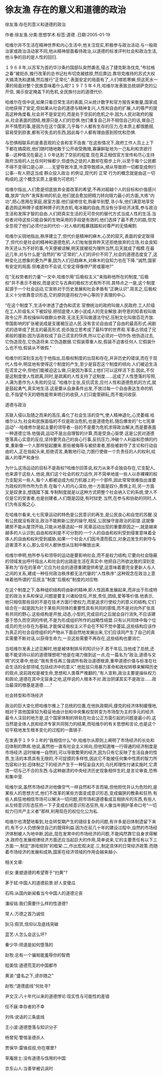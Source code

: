 # 徐友渔  存在的意义和道德的政治    
    
徐友渔:存在的意义和道德的政治    
作者:徐友渔.分类:思想学术.标签:道德 .日期:2005-01-19    
哈维尔并不生活在精神世界和内心生活中,他关注现实,积极参与政治活动.与一般政治家或政治活动家不同,他从精神层面看待政治,以道德的标准评判社会和政治生活,他斗争的目的是人性的回归.    
１９６８年,以苏军为首的华沙条约国部队突然袭击,侵占了捷克斯洛伐克,“布拉格之春"被扼杀,推行改革的总书记杜布切克被掳掠,然后靠边.靠坦克维持的苏式大权大搞清洗和逮捕,然后推行“正常化".表面安定的局面有了,人们噤若寒蝉,但这死水一潭的局面对整个民族意味着什么呢?１９７５年４月,哈维尔发表致总统胡萨克的公开信, 揭示安定掩盖下的危机,全民族付出的道德代价.    
哈维尔在信中说,如果只看日常生活的表面,只从统计数字和官方报告来衡量,国家成功地获得了安定,但如果从社会的道德与精神复兴,人性和自由的扩展,人的尊严的提高这种角度看,社会并不是安定的,而是处于空前的危机之中.因为人民对政府的服从,社会表面的团结,根源只是人们的恐惧.他们重复自己并不相信自己的话,做自己并不情愿的事,是因为在这个国家,几乎每个人都有生存的压力,在本质上都很脆弱,容易受到损害,都有可失去的东西,因此每个人都有理由感到担忧和恐惧.    
与恐惧相联系的是善恶观的沦丧和言不由衷.“在这些情况下,政府工作人员上上下下都在搞腐败,他们随时随地敢于公开收受贿赂,寡廉鲜耻地为一己私利和贪欲行事--这种情况在最近１０年达到了空前的程度.现在真正相信官方宣传和尽心支持政府当局的人比任何时候都少,但虚伪之徒的人数却在稳步上升,以至于每个公民都不得不变得口是心非.......无望导致冷漠,冷漠导致顺从,顺从导致把一切都变成例行公事--有人把这当成 群众投入政治 的例证,现代的 正常 行为的概念就是由这一切构成的,这个概念实质上是极为可悲的."    
哈维尔指出,人们愈是彻底放弃全面改革的希望,不再对超越个人的目标和价值感兴趣,放弃“向外"发挥影响的机会,他们就会愈加把精力转向阻力最小的方面,大练“内功",把心思用在家庭,居室方面.他们装修住宅,购豪华别墅,寻小车,他们满意地享受着选购这种牌子或那种牌子的洗衣机,电冰箱的自由,而没有分享经济决策,参与政治生活和发挥才智的自由.人们把真实生活的无可奈何的替代方式当成人性的生活.当权者对待这些只能自保的生物采用的手段是有效的,他们选择了最不费力的路,但完全忽视了他们必须付出的代价--对人格的粗暴践踏和对尊严的无情阉割.    
哈维尔尖锐地指出,秩序建立了,但代价是精神的麻木,心灵的寂灭,表面的安定取得了,但代价是社会的精神和道德危机.人们匆匆放弃昨天还拒绝放弃的立场,社会良知昨天还认为不好的事,今天便被谅解,明天就被视为理所当然,后天就成了楷模.在最近几年,对与什么是“自然的"和“正常的",人们的评价不同了,社会的道德态度变了,这种变化比想象的更为严重,因为人们日趋麻木,对麻木的自知力也在下降.“诚然,国家有安定的局面.但难道你不会说,它安定得像停尸房或墓地?"    
在“无权势者的力量"一文中,哈维尔用“后极权主义"来指称他所在的制度,“后极权"并不表示不极权,而是说它与古典的极权方式有所不同.其特点之一是,这个制度起源于一个社会运动,它宣称对于历史发展和社会矛盾有“正确认识".简言之,后极权主义十分依靠意识形态,它的原则是将权力中心等同于真理的中心.    
“在这个制度下,生活中渗透了虚伪和谎言.官僚统治的政府叫做人民政府.工人阶级在工人阶级名义下被奴役.把彻底使人渺小说成人的完全解放.剥夺恩的知青权叫做政令公开.弄权操纵叫做群众参政.无法无天叫做遵法守纪.压制文化叫做百花齐放.帝国影响的扩张被说成是支援被压迫人民.没有言论自由成了自由的最高形式.闹剧式的选举成了民主的最高形式.扼杀独立思考成了最科学的世界观.军事占领成了兄弟般的援助.因为该政权成了自己谎言的俘虏,所以它必须对一切作伪.他伪造过去,它伪造现在,它伪造将来.它伪造数据.它假装尊重人权,假装不迫害任何人.它假装什么也不怕,假装从不做假."    
哈维尔的深刻支出在于他指出,后极权制度的出现和存在,并非历史的错误,而在于现代人性中,明显地有使得这个制度的产生,至少是容忍这个制度的倾向.人们被迫生活在谎言之中,但他们能被迫这么做,只是因为事实上他们可以这样活下去.因此,不仅是这制度使人性疏离,同时,是疏离的人性支持了这制度......这成了人性堕落的写照,人满为患作为人失败的见证.“哈维尔主张,反抗谎言,应付人性和道德危机的方式,就是鼓起勇气,真实地生活.这是要从自身条件出发,不放过每一个自由表达生命的机会,不指望今天的牺牲能带来明日的收获,人们只能管耕耘,而不能问收获.    
道德与政治    
苏联入侵以及随之而来的高压,毒化了社会生活的空气,使人精神退化,心灵萎缩.哈维尔认为,社会和民族面临的不仅是政治危机,也是道德危机.随后爆发的“七七宪章运动"--哈维修尔是起主要的领导者--目的不是要为危机求得政治解决,而是要表面一种道德立场.他强调,运动不是出自理智的计算,而是受良心驱使.这是公民对道德堕落真心实意的反应,坚持要凭自己的良心行事,反抗压力,冲破个人利益和恐惧的约束,重新像一个人那样挺起腰来.那些被侮辱与被损害者,那些被剥夺了言论和行动自由的人,正在抬起头来,拒绝谎言,勇敢地行动,力图行使做一个负责任的人的权利,绘画人的尊严和身份.    
为什么这场运动的目标不是政权?哈维尔回答说,权力从来不会独自存在,它支配人,也来源于这些人.他说,我们这个社会的权力运作,并不简单地是一些人以赤裸裸的权力支配另一些人,每个人都被迫成为权力机器上的一个部件,因此常常很难指出谁要为政权的所作所为负责.在每个人的内心深处,他一方面是奴仆,畏惧上司,另一方面又是奴隶主,想践踏下属.专制制度就是以这种方式把整个社会纳入它的系统,使人不仅是它的受害者,也是创建者,人们既是囚徒,有时狱吏.当然,在参与和协助的同时,人们为有反叛之心.    
在哈维尔看来,七七宪章运动的特色是公民意识的再生,是公民良心和自觉的苏醒.没有公民就没有政治,政治不能刷新公民的操守,相反,公民操守是政治的前提.这就像建房不能从屋顶开始,只能从地基造起一样.宪章运动出现的重要原因之一,就是越来越多的人认识到,自由和权利是不可分割的:一个人的自由和权利受到侵害意味着全体人的自由和权利受到威胁,如果一个社会人们因冷漠而孤立,对身边发生的剥夺与迫害漠不关心,那么任何人都休想从压制中解放出来.    
哈维尔申明,他所参与和领导的运动是要影响社会,而不是权力结构,它要向社会隐蔽的领域发出呼吁指出人和社会的出路是生活在真实中.他把自己所欲达致的深刻变革称为“存在的革命",它应为社会的道德重建提供希望,这意味着要完全更新人与人之间的关系,建成一种任何政治秩序都无法代替的“人性秩序".这种观念在政治上意味着他所谓的“后民主"制度“后极权"制度的对应物.    
在这个制度之下,各种组织结构将由新的精神,即人性因素发展起来,而非出于形成特定的政治关系和保证,问题是要复兴诸如信任,开放,责任,团结,爱等等价值.他表示,他只相信那些目的不是在技术方面行使权力,而是追求行使权力的意义的结构,它们结合在一起是因为对于某些共同体的重要性具有共同的感情,而不是对向外扩张具有共同的野心.这些结构是开放,动态,小型的,完成目的之后就会自行消失,不应该建基于悠久而空洞的传统,不是为形成组织所作的战略性结盟.只有以共同体中每个位成员的充分存在为基础,才能保证极权主义不会在不知不觉中蔓延,这些结构应该作为真正的社会自控组织的产物从下面自然地发展出来,它们应该同产生了自己的真实需要不断对话,以获得生命力,一旦这些需要不再存在,这些结构也要消亡.    
当哈维尔发表上述见解时,他是被体制排斥的知识分子.若干年后,当他成了总统,还能不能坚持以前的道德理想呢?他是在竭力做到这一点,在一篇名为“政治,道德与文明"的文章中,他说:“我有责任再三强调所有政治道德根源,重申道德价值与标准在社会生活的全部领域,包括经济中的意义".他批驳只用暴力革命和政权转移来解释历史的观点,说前政权是被生命,思想和人类尊严推翻的,“有人宣称,政治主要是操纵权力和舆论,道德在其中无容身之地,这样说的人根本不对.政治阴谋其实不是政治......政治最深的根基是道德......"    
社会转型和市场经济    
政治的巨大变化把哈维尔推上了总统的位置,在他执政期间,捷克的经济体制缓慢地,相对于其他国家较为稳妥地由计划和中央集权型转变为市场型为主的多元的经济.最令人注目的地方是,这个国家体制的转轨在社会公正方面引起的问题是最小的.这当然是全体人民和经济专家共同努力的结果,而哈维尔的有关思想和言论,也是这个较平稳地发生根本变化的过程的一面镜子.    
在发表于１９９１年的“我相信什么"中,哈维尔从原则上阐明了市场经济的长处和旧体制的弊病.他说,虽然他一直有社会主义倾向,但他知道唯一行得通的经济制度是市场经济.这时候唯一自然的,可以导致繁荣的经济,因为只有它反映了生活自身的性质,生活的本质具有无限的,不可捉摸的多样性,因此它不能被任何集中性质的智力所包容和计划.旧体制之下的经济产生于一种狂妄自大的,乌托邦理性付诸实施时,它肃清一切与己不合的东西.与这种崩溃的中央经济历史现象相伴生的,是言论审查,恐怖和集中营.    
哈维尔说,虽然市场经济对他像空气一样自然和不言而喻,但他担忧并认为危险的,是某些人的思想方式,他们不改革的某些方面变成意识形态,变成偏狭的教条和狂热.有些人疯狂地相信市场可以解决一切问题,把市场和道德看成互相排斥的东西,有些人从左倾意识形态狂热一下子变成右倾意识形态狂热,有人像当年拥护革命口号“一切权力归共产主义者"那样,利用现在的权位化公为私.    
哈维尔也清楚地看到,社会转型期产生的错综复杂的问题,有许多是旧体制遗留下来的,有不少人仍想保住自己的既得利益.因为在前几十年的建设过程中,自然的市场经济体制被人为地中断,因此,现在发育中的市场经济的问题,不能纯然靠它自身求得解决.政府在发展规律经济方面还应当起巨大的作用,简单说来,它的主要责任有以下三方面:一,制定“游戏规则"的框架.二,作出宏观决定.三,制定具体的日常经济政策.而随着市场经济的发展和成熟,国家在经济领域的作用会越来越小.    
    
相关文章:    
织女:重塑道德的希望寄于“扫黄"?    
茅于轼:中国人的道德前景:好人变傻瓜    
石鸣:从国内新闻看当今中国人的道德沦丧    
潘绥铭:我们需要什么样的性道德?    
常人:万德之首乃诚信    
狄马:假货,信仰以及底线突破    
蓝艺:人怎么会这么坏?    
秦少华:师道是如何堕落的    
赵牧:总有一个骗局能羞辱你的智商    
程美信:道德荒芜的中国都市    
黄波:“盛名之下,谤亦随之"    
赵牧:“道德底线"何处寻?    
尹文汉:八十年代以来的道德悖论:现实性与可能性的差错    
任不寐:幸存者的不幸    
刘伟:说话的三条底线    
王小波:道德堕落与知识分子    
杨曾宪:警惕圣德杀人    
贾保华:雷锋叔叔,你在哪里?    
草庵居士:没有道德与信用的中国    
京东山人:当善举被讥讽时